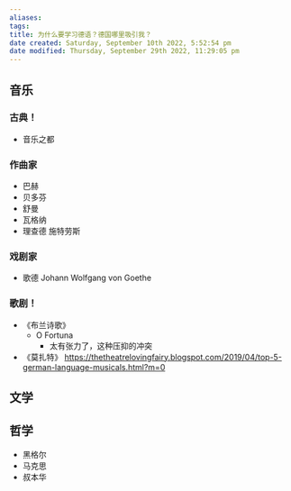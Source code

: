 ```yaml
---
aliases: 
tags: 
title: 为什么要学习德语？德国哪里吸引我？
date created: Saturday, September 10th 2022, 5:52:54 pm
date modified: Thursday, September 29th 2022, 11:29:05 pm
---
```


## 音乐

### 古典！
- 音乐之都

### 作曲家
- 巴赫
- 贝多芬
- 舒曼
- 瓦格纳
- 理查德 施特劳斯

### 戏剧家
- 歌德 Johann Wolfgang von Goethe

### 歌剧！
- 《布兰诗歌》
	- O Fortuna
		- 太有张力了，这种压抑的冲突
- 《莫扎特》
https://thetheatrelovingfairy.blogspot.com/2019/04/top-5-german-language-musicals.html?m=0


## 文学

## 哲学
- 黑格尔
- 马克思
- 叔本华


